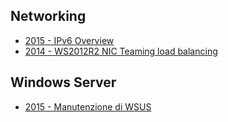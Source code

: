 ## Networking
* [2015 - IPv6 Overview](networking/2015%20-%20IPv6%20Overview.pdf)
* [2014 - WS2012R2 NIC Teaming load balancing](networking/2014%20-%20WS2012R2%20NIC%20Teaming%20load%20balancing.pdf)
## Windows Server
* [2015 - Manutenzione di WSUS](server/2015%20-%20Manutenzione%20WSUS.pdf)
